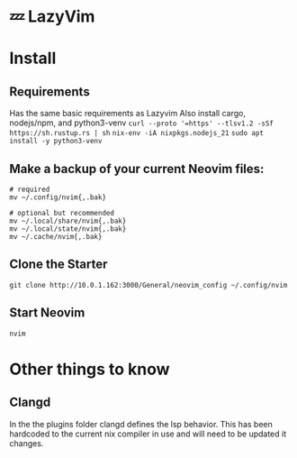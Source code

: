 # 💤 LazyVim

# Install

## Requirements 
Has the same basic requirements as Lazyvim
Also install cargo, nodejs/npm, and python3-venv
`curl --proto '=https' --tlsv1.2 -sSf https://sh.rustup.rs | sh`
`nix-env -iA nixpkgs.nodejs_21`
`sudo apt install -y python3-venv`

## Make a backup of your current Neovim files:
```
# required
mv ~/.config/nvim{,.bak}

# optional but recommended
mv ~/.local/share/nvim{,.bak}
mv ~/.local/state/nvim{,.bak}
mv ~/.cache/nvim{,.bak}
```

## Clone the Starter 
`git clone http://10.0.1.162:3000/General/neovim_config ~/.config/nvim`

## Start Neovim 
`nvim`

# Other things to know
## Clangd  
In the the plugins folder clangd defines the lsp behavior. 
This has been hardcoded to the current nix compiler in use and will need to be updated it changes. 

